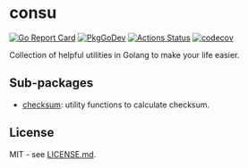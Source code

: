 # consu

[![Go Report Card](https://goreportcard.com/badge/github.com/mikus/consu)](https://goreportcard.com/report/github.com/mikus/consu)
[![PkgGoDev](https://pkg.go.dev/badge/github.com/mikus/consu)](https://pkg.go.dev/github.com/mikus/consu)
[![Actions Status](https://github.com/mikus/consu/workflows/consu/badge.svg)](https://github.com/mikus/consu/actions)
[![codecov](https://codecov.io/gh/mikus/consu/branch/master/graph/badge.svg?token=PWSL21DE1D)](https://codecov.io/gh/mikus/consu)

Collection of helpful utilities in Golang to make your life easier.

## Sub-packages

- [checksum](checksum/): utility functions to calculate checksum.

## License

MIT - see [LICENSE.md](LICENSE.md).
